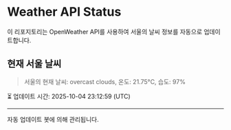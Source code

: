 
# Weather API Status

이 리포지토리는 OpenWeather API를 사용하여 서울의 날씨 정보를 자동으로 업데이트합니다.

## 현재 서울 날씨
> 서울의 현재 날씨: overcast clouds, 온도: 21.75°C, 습도: 97%

⏳ 업데이트 시간: 2025-10-04 23:12:59 (UTC)

---
자동 업데이트 봇에 의해 관리됩니다.
